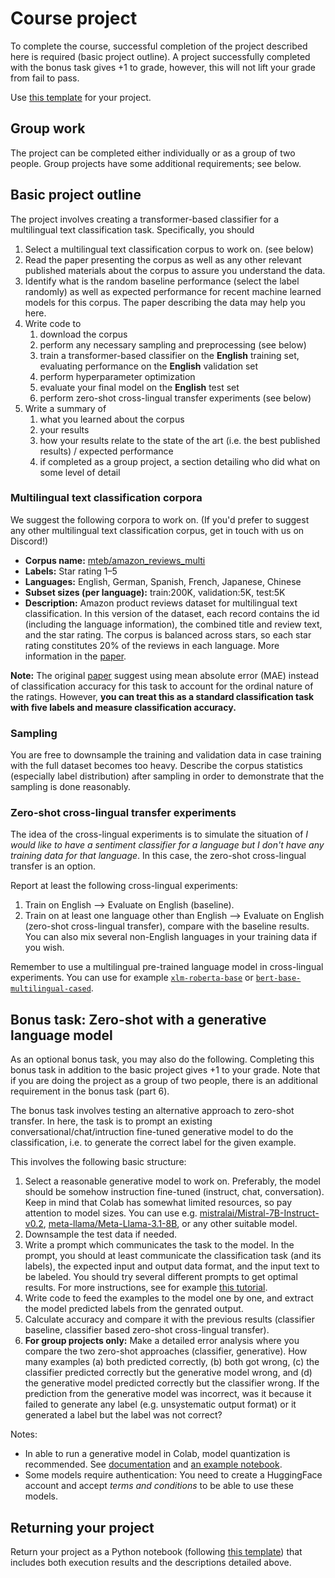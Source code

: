 # Course project

To complete the course, successful completion of the project described here is required (basic project outline). A project successfully completed with the bonus task gives +1 to grade, however, this will not lift your grade from fail to pass.

Use [this template](course_project_template.ipynb) for your project.

## Group work

The project can be completed either individually or as a group of two people. Group projects have some additional requirements; see below.

## Basic project outline

The project involves creating a transformer-based classifier for a multilingual text classification task. Specifically, you should

1. Select a multilingual text classification corpus to work on. (see below)
2. Read the paper presenting the corpus as well as any other relevant published materials about the corpus to assure you understand the data.
3. Identify what is the random baseline performance (select the label randomly) as well as expected performance for recent machine learned models for this corpus. The paper describing the data may help you here.
4. Write code to
	1. download the corpus
	2. perform any necessary sampling and preprocessing (see below)
	3. train a transformer-based classifier on the **English** training set, evaluating performance on the **English** validation set
	4. perform hyperparameter optimization
	5. evaluate your final model on the **English** test set
	6. perform zero-shot cross-lingual transfer experiments (see below)
5. Write a summary of
	1. what you learned about the corpus
	2. your results
	3. how your results relate to the state of the art (i.e. the best published results) / expected performance
	4. if completed as a group project, a section detailing who did what on some level of detail

### Multilingual text classification corpora

We suggest the following corpora to work on. (If you'd prefer to suggest any other multilingual text classification corpus, get in touch with us on Discord!)

* **Corpus name:** [mteb/amazon_reviews_multi](https://huggingface.co/datasets/mteb/amazon_reviews_multi)
* **Labels:** Star rating 1–5
* **Languages:** English, German, Spanish, French, Japanese, Chinese
* **Subset sizes (per language):** train:200K, validation:5K, test:5K
* **Description:** Amazon product reviews dataset for multilingual text classification. In this version of the dataset, each record contains the id (including the language information), the combined title and review text, and the star rating. The corpus is balanced across stars, so each star rating constitutes 20% of the reviews in each language. More information in the [paper](https://aclanthology.org/2020.emnlp-main.369/).

**Note:** The original [paper](https://aclanthology.org/2020.emnlp-main.369/) suggest using mean absolute error (MAE) instead of classification accuracy for this task to account for the ordinal nature of the ratings. However, **you can treat this as a standard classification task with five labels and measure classification accuracy.**

### Sampling

You are free to downsample the training and validation data in case training with the full dataset becomes too heavy. Describe the corpus statistics (especially label distribution) after sampling in order to demonstrate that the sampling is done reasonably.

### Zero-shot cross-lingual transfer experiments

The idea of the cross-lingual experiments is to simulate the situation of *I would like to have a sentiment classifier for a language but I don't have any training data for that language*. In this case, the zero-shot cross-lingual transfer is an option.

Report at least the following cross-lingual experiments:
  1. Train on English --> Evaluate on English (baseline).
  2. Train on at least one language other than English --> Evaluate on English (zero-shot cross-lingual transfer), compare with the baseline results. You can also mix several non-English languages in your training data if you wish.

Remember to use a multilingual pre-trained language model in cross-lingual experiments. You can use for example [`xlm-roberta-base`](https://huggingface.co/xlm-roberta-base) or [`bert-base-multilingual-cased`](https://huggingface.co/bert-base-multilingual-cased).

## Bonus task: Zero-shot with a generative language model

As an optional bonus task, you may also do the following. Completing this bonus task in addition to the basic project gives +1 to your grade. Note that if you are doing the project as a group of two people, there is an additional requirement in the bonus task (part 6).

The bonus task involves testing an alternative approach to zero-shot transfer. In here, the task is to prompt an existing conversational/chat/intruction fine-tuned generative model to do the classification, i.e. to generate the correct label for the given example.

This involves the following basic structure:
  1. Select a reasonable generative model to work on. Preferably, the model should be somehow instruction fine-tuned (instruct, chat, conversation). Keep in mind that Colab has somewhat limited resources, so pay attention to model sizes. You can use e.g. [mistralai/Mistral-7B-Instruct-v0.2](https://huggingface.co/mistralai/Mistral-7B-Instruct-v0.2), [meta-llama/Meta-Llama-3.1-8B](https://huggingface.co/meta-llama/Meta-Llama-3.1-8B), or any other suitable model.
  2. Downsample the test data if needed.
  3. Write a prompt which communicates the task to the model. In the prompt, you should at least communicate the classification task (and its labels), the expected input and output data format, and the input text to be labeled. You should try several different prompts to get optimal results. For more instructions, see for example [this tutorial](https://huggingface.co/docs/transformers/tasks/prompting).
  4. Write code to feed the examples to the model one by one, and extract the model predicted labels from the genrated output.
  5. Calculate accuracy and compare it with the previous results (classifier baseline, classifier based zero-shot cross-lingual transfer).
  6. **For group projects only:** Make a detailed error analysis where you compare the two zero-shot approaches (classifier, generative). How many examples (a) both predicted correctly, (b) both got wrong, (c) the classifier predicted correctly but the generative model wrong, and (d) the generative model predicted correctly but the classifier wrong. If the prediction from the generative model was incorrect, was it because it failed to generate any label (e.g. unsystematic output format) or it generated a label but the label was not correct?

Notes:
* In able to run a generative model in Colab, model quantization is recommended. See [documentation](https://huggingface.co/docs/accelerate/usage_guides/quantization) and [an example notebook](https://github.com/TurkuNLP/intro-to-nlp/blob/master/text_generation_pipeline_conversational.ipynb).
* Some models require authentication: You need to create a HuggingFace account and accept *terms and conditions* to be able to use these models. 

## Returning your project

Return your project as a Python notebook (following [this template](course_project_template.ipynb)) that includes both execution results and the descriptions detailed above.

